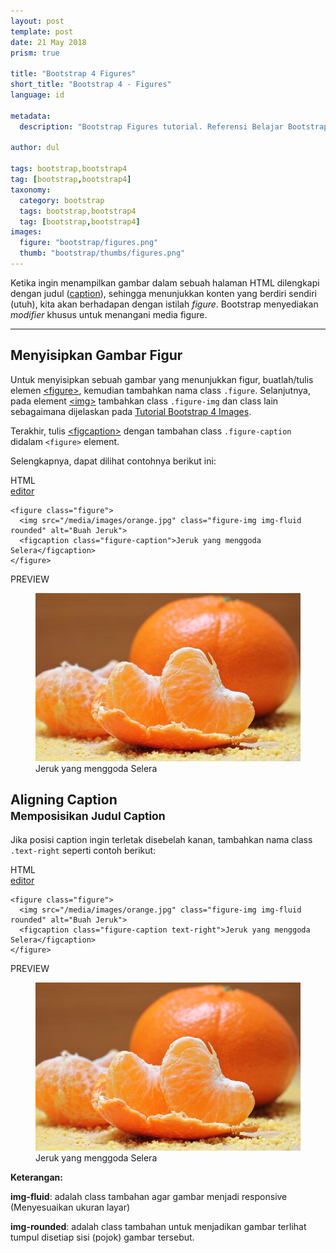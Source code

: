 ```yaml
---
layout: post
template: post
date: 21 May 2018
prism: true

title: "Bootstrap 4 Figures"
short_title: "Bootstrap 4 - Figures"
language: id

metadata:
  description: "Bootstrap Figures tutorial. Referensi Belajar Bootstrap, pembahasan secara detail mengenai fitur dan komponen yang ada pada  framework twitter bootstrap. mengenai Bootstrap 4 Figures (Menyisipkan gambar di dalam figure element)."

author: dul

tags: bootstrap,bootstrap4
tag: [bootstrap,bootstrap4]
taxonomy:
  category: bootstrap
  tags: bootstrap,bootstrap4
  tag: [bootstrap,bootstrap4]
images:
  figure: "bootstrap/figures.png"
  thumb: "bootstrap/thumbs/figures.png"
---
```


<p class="lead demo">Ketika ingin menampilkan gambar dalam sebuah halaman HTML dilengkapi dengan judul (<a href="/tutorial/html/html-caption-tag.html">caption</a>), sehingga menunjukkan konten yang berdiri sendiri (utuh), kita akan berhadapan dengan istilah <em>figure</em>. Bootstrap menyediakan <em>modifier</em> khusus untuk menangani media figure.</p>

<hr>
<h2 class="title-sub bd-danger bd-left bd-left-only">Menyisipkan Gambar Figur
</h2>

<p>Untuk menyisipkan sebuah gambar yang menunjukkan figur, buatlah/tulis elemen <a href="/tutorial/html/html-figure-tag.html">&lt;figure&gt;</a>, kemudian tambahkan nama class <code>.figure</code>. Selanjutnya, pada element <a href="/tutorial/html/html-img-tag.html">&lt;img&gt;</a> tambahkan class <code>.figure-img</code> dan class lain sebagaimana dijelaskan pada <a href="/tutorial/bootstrap/bootstrap-images.html">Tutorial Bootstrap 4 Images</a>.</p>

<p>Terakhir, tulis <a href="/tutorial/html/html-figcaption-tag.html">&lt;figcaption&gt;</a> dengan tambahan class <code>.figure-caption</code> didalam <code>&lt;figure&gt;</code> element.</p>

<p>Selengkapnya, dapat dilihat contohnya berikut ini:</p>

<div class="source-preview">
<div class="icard">
  <div class="icard-heading clearfix co-wh bg-pi2">
    <div class="icard-bar">
      <div class="icard-bar-left float-left">
        <i class="fa fa-html" aria-hidden="true"></i>
        <span>HTML</span>
      </div>
      <div class="icard-bar-right float-right">
        <a href="/example/bootstrap/ref/bootstrap-figure.html" target="_blank"><span>editor</span><i class="fa fa-external-link"></i></a>
      </div>
    </div>
  </div>
  <div class="icard-body icode itheme bg-gr3">
<pre class="prettyprint highlight max-height">
<code data-language="html" class="html language-markup">&lt;figure class=&quot;figure&quot;&gt;
  &lt;img src=&quot;/media/images/orange.jpg&quot; class=&quot;figure-img img-fluid rounded&quot; alt=&quot;Buah Jeruk&quot;&gt;
  &lt;figcaption class=&quot;figure-caption&quot;&gt;Jeruk yang menggoda Selera&lt;/figcaption&gt;
&lt;/figure&gt;</code>
</pre>
  </div>
</div>
<div class="icard">
  <div class="icard-heading clearfix bg-gr">
    <div class="icard-bar">
      <div class="icard-bar-left float-left">
        <i class="fa fa-hand-o-down co-danger" aria-hidden="true"></i>
        <span>PREVIEW</span>
      </div>
      <div class="icard-bar-right float-right condensed">
        <span class="fa fa-circle co-success"></span>
        <span class="fa fa-circle co-warning"></span>
        <span class="fa fa-circle co-danger"></span>
      </div>
    </div>
  </div>
  <div class="icard-body my-3 demo">
<figure class="figure">
  <img src="/media/images/orange.jpg" class="figure-img img-fluid rounded" alt="Buah Jeruk">
  <figcaption class="figure-caption">Jeruk yang menggoda Selera</figcaption>
</figure>
  </div>
</div>
</div>

<h2 class="title-sub bd-danger bd-left bd-left-only">Aligning Caption
<br><small>Memposisikan Judul Caption</small>
</h2>

<p>Jika posisi caption ingin terletak disebelah kanan, tambahkan nama class <code>.text-right</code> seperti contoh berikut:</p>

<div class="source-preview">
<div class="icard">
  <div class="icard-heading clearfix co-wh bg-pi2">
    <div class="icard-bar">
      <div class="icard-bar-left float-left">
        <i class="fa fa-html" aria-hidden="true"></i>
        <span>HTML</span>
      </div>
      <div class="icard-bar-right float-right">
        <a href="/example/bootstrap/ref/bootstrap-figure-caption-right.html" target="_blank"><span>editor</span><i class="fa fa-external-link"></i></a>
      </div>
    </div>
  </div>
  <div class="icard-body icode itheme bg-gr3">
<pre class="prettyprint highlight max-height">
<code data-language="html" class="html language-markup">&lt;figure class=&quot;figure&quot;&gt;
  &lt;img src=&quot;/media/images/orange.jpg&quot; class=&quot;figure-img img-fluid rounded&quot; alt=&quot;Buah Jeruk&quot;&gt;
  &lt;figcaption class=&quot;figure-caption text-right&quot;&gt;Jeruk yang menggoda Selera&lt;/figcaption&gt;
&lt;/figure&gt;</code>
</pre>
  </div>
</div>
<div class="icard">
  <div class="icard-heading clearfix bg-gr">
    <div class="icard-bar">
      <div class="icard-bar-left float-left">
        <i class="fa fa-hand-o-down co-danger" aria-hidden="true"></i>
        <span>PREVIEW</span>
      </div>
      <div class="icard-bar-right float-right condensed">
        <span class="fa fa-circle co-success"></span>
        <span class="fa fa-circle co-warning"></span>
        <span class="fa fa-circle co-danger"></span>
      </div>
    </div>
  </div>
  <div class="icard-body my-3 demo">
<figure class="figure">
  <img src="/media/images/orange.jpg" class="figure-img img-fluid rounded" alt="Buah Jeruk">
  <figcaption class="figure-caption text-right">Jeruk yang menggoda Selera</figcaption>
</figure>
  </div>
</div>
</div>

<p><strong>Keterangan:</strong></p>
<p><strong>img-fluid</strong>: adalah class tambahan agar gambar menjadi responsive (Menyesuaikan ukuran layar)</p>

<p><strong>img-rounded</strong>: adalah class tambahan untuk menjadikan gambar terlihat tumpul disetiap sisi (pojok) gambar tersebut.</p>

